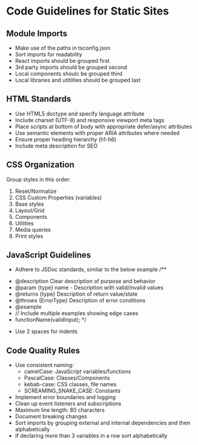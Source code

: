 # Code Guidelines for Static Sites

## Module Imports
- Make use of the paths in tsconfig.json
- Sort imports for readability
- React imports should be grouped first
- 3rd party imports should be grouped second
- Local components shoulc be grouped third
- Local libraries and utitlities should be grouped last

## HTML Standards
- Use HTML5 doctype and specify language attribute
- Include charset (UTF-8) and responsive viewport meta tags
- Place scripts at bottom of body with appropriate defer/async attributes
- Use semantic elements with proper ARIA attributes where needed
- Ensure proper heading hierarchy (h1-h6)
- Include meta description for SEO

## CSS Organization
Group styles in this order:
1. Reset/Normalize
2. CSS Custom Properties (variables)
3. Base styles
4. Layout/Grid 
5. Components
6. Utilities
7. Media queries
8. Print styles

## JavaScript Guidelines

- Adhere to JSDoc standards, similar to the below example
/**
 * @description Clear description of purpose and behavior
 * @param {type} name - Description with valid/invalid values
 * @returns {type} Description of return value/state
 * @throws {ErrorType} Description of error conditions
 * @example
 * // Include multiple examples showing edge cases
 * functionName(validInput);
 */
- Use 2 spaces for indents

## Code Quality Rules
- Use consistent naming:
  - camelCase: JavaScript variables/functions
  - PascalCase: Classes/Components
  - kebab-case: CSS classes, file names
  - SCREAMING_SNAKE_CASE: Constants
- Implement error boundaries and logging
- Clean up event listeners and subscriptions
- Maximum line length: 80 characters
- Document breaking changes
- Sort imports by grouping external and internal dependencies and then alphabetically
- If declaring more than 3 variables in a row sort alphabetically